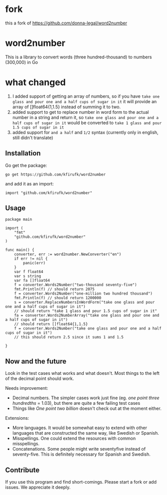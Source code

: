 # fork

this a fork of https://github.com/donna-legal/word2number

# word2number

This is a library to convert words (three hundred-thousand) to numbers (300,000) in Go

# what changed

1. I added support of getting an array of numbers, so if you have `take one glass and pour one and a half cups of sugar in it`
it will provide an array of []float64{1,1.5} instead of summing it to two.
2. added support to get to replace number in word form to the actual number in a string and return it, so `take one glass and pour one and a half cups of sugar in it`  would be converted to `take 1 glass and pour 1.5 cups of sugar in it`
3. added support for `and a half` and `1/2` syntax (currently only in english, still didn't translate)

## Installation

Go get the package:

`go get https://github.com/kfirufk/word2number`

and add it as an import:

```golang
import "github.com/kfirufk/word2number"
```

## Usage

```golang
package main

import (
    "fmt"
    "github.com/kfirufk/word2number"
)

func main() {
    converter, err := word2number.NewConverter("en")
    if err != nil {
        panic(err)
    }
    var f float64
	var s string
	var fa []float64
    f = converter.Words2Number("two-thousand seventy-five")
    fmt.Println(f) // should return 2075
    f = converter.Words2Number("one-million two hundred thousand")
    fmt.Println(f) // should return 1200000
	s = converter.ReplaceNumbersInWordForm("take one glass and pour one and a half cups of sugar in it")
	// should return "take 1 glass and pour 1.5 cups of sugar in it"
	fa = converter.Words2NumberArray("take one glass and pour one and a half cups of sugar in it")
	// should return []float64{1,1.5}
	f = converter.Words2Number("take one glass and pour one and a half cups of sugar in it")
	// this should return 2.5 since it sums 1 and 1.5

}
```

## Now and the future

Look in the test cases what works and what doesn't.
Most things to the left of the decimal point should work.

Needs improvement:

* Decimal numbers. The simpler cases work just fine (eg. _one point three hundredths_ = 1.03), but there are quite a few failing test cases
* Things like _One point two billion_ doesn't check out at the moment either.

Extensions:

* More languages. It would be somewhat easy to extend with other languages that are constructed the same way, like Swedish or Spanish.
* Misspellings. One could extend the resources with common misspellings.
* Concatenations. Some people might write seventyfive instead of seventy-five. This is definitely necessary for Spanish and Swedish.

## Contribute

If you use this program and find short-comings. Please start a fork or add issues. We appreciate it deeply.
